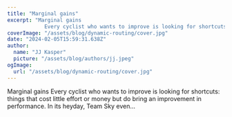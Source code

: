 ```yaml
---
title: "Marginal gains"
excerpt: "Marginal gains
            Every cyclist who wants to improve is looking for shortcuts: things that cost little effort or money but do bring an improvement in performance. In its heyday, Team Sky even"
coverImage: "/assets/blog/dynamic-routing/cover.jpg"
date: "2024-02-05T15:59:31.638Z"
author:
  name: "JJ Kasper"
  picture: "/assets/blog/authors/jj.jpeg"
ogImage:
  url: "/assets/blog/dynamic-routing/cover.jpg"
---
```


Marginal gains
            Every cyclist who wants to improve is looking for shortcuts: things that cost little effort or money but do bring an improvement in performance. In its heyday, Team Sky even...